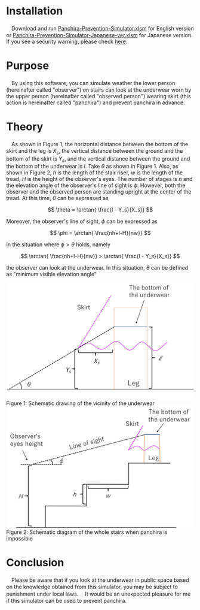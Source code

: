 # Installation

　Download and run [Panchira-Prevention-Simulator.xlsm](https://github.com/ItokenProgramming/Panchira-Prevention-Simulator/raw/main/Panchira-Prevention-Simulator.xlsm) for English version or [Panchira-Prevention-Simulator-Japanese-ver.xlsm](https://github.com/ItokenProgramming/Panchira-Prevention-Simulator/raw/main/Panchira-Prevention-Simulator-Japanese-ver.xlsm) for Japanese version. If you see a security warning, please check [here](https://support.microsoft.com/ja-jp/topic/%E6%BD%9C%E5%9C%A8%E7%9A%84%E3%81%AB%E5%8D%B1%E9%99%BA%E3%81%AA%E3%83%9E%E3%82%AF%E3%83%AD%E3%81%8C%E3%83%96%E3%83%AD%E3%83%83%E3%82%AF%E3%81%95%E3%82%8C%E3%81%BE%E3%81%97%E3%81%9F-0952faa0-37e7-4316-b61d-5b5ed6024216).

# Purpose

　By using this software, you can simulate weather the lower person (hereinafter called "observer") on stairs can look at the underwear worn by the upper person (hereinafter called "observed person") wearing skirt (this action is hereinafter called "panchira") and prevent panchira in advance.

# Theory

　As shown in Figure 1, the horizontal distance between the bottom of the skirt and the leg is $X_s$, the vertical distance between the ground and the bottom of the skirt is $Y_s$, and the vertical distance between the ground and the bottom of the underwear is $l$. Take $\theta$ as shown in Figure 1. Also, as shown in Figure 2, $h$ is the length of the stair riser, $w$ is the length of the tread, $H$ is the height of the observer's eyes. The number of stages is $n$ and the elevation angle of the observer's line of sight is $\phi$. However, both the observer and the observed person are standing upright at the center of the tread. At this time, $\theta$ can be expressed as 

$$ \theta = \arctan{ \frac{l - Y_s}{X_s}} $$

Moreover, the observer's line of sight, $\phi$ can be expressed as

$$ \phi = \arctan{ \frac{nh+l-H}{nw}} $$

In the situation where $\phi > \theta$ holds, namely

$$ \arctan{ \frac{nh+l-H}{nw}} > \arctan{ \frac{l - Y_s}{X_s}} $$

the observer can look at the underwear. In this situation, $\theta$ can be defined as "minimum visible elevation angle" 

<img src="Images/kinbou.png" width="600">
Figure 1: Schematic drawing of the vicinity of the underwear
<img src="Images/zentai.png" width="600">
Figure 2: Schematic diagram of the whole stairs when panchira is impossible



# Conclusion

　Please be aware that if you look at the underwear in public space based on the knowledge obtained from this simulator, you may be subject to punishment under local laws.
　It would be an unexpected pleasure for me if this simulator can be used to prevent panchira.
